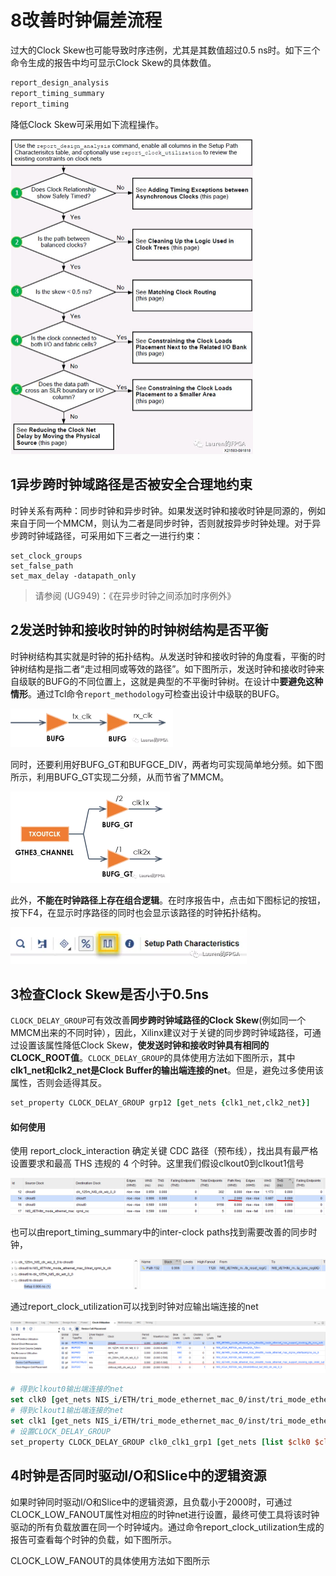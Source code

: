 # 8改善时钟偏差流程

过大的Clock Skew也可能导致时序违例，尤其是其数值超过0.5 ns时。如下三个命令生成的报告中均可显示Clock Skew的具体数值。

```tcl
report_design_analysis
report_timing_summary
report_timing
```

降低Clock Skew可采用如下流程操作。

<img src="8改善时钟偏差流程.assets/image-20210319105803698.png" alt="image-20210319105803698" style="zoom:50%;" />

## 1异步跨时钟域路径是否被安全合理地约束

时钟关系有两种：同步时钟和异步时钟。如果发送时钟和接收时钟是同源的，例如来自于同一个MMCM，则认为二者是同步时钟，否则就按异步时钟处理。对于异步跨时钟域路径，可采用如下三者之一进行约束：

```
set_clock_groups
set_false_path
set_max_delay -datapath_only
```

> 请参阅 (UG949)：《在异步时钟之间添加时序例外》

## 2发送时钟和接收时钟的时钟树结构是否平衡

时钟树结构其实就是时钟的拓扑结构。从发送时钟和接收时钟的角度看，平衡的时钟树结构是指二者“走过相同或等效的路径”。如下图所示，发送时钟和接收时钟来自级联的BUFG的不同位置上，这就是典型的不平衡时钟树。在设计中**要避免这种情形**。通过Tcl命令`report_methodology`可检查出设计中级联的BUFG。

<img src="8改善时钟偏差流程.assets/640.webp" alt="640" style="zoom:50%;" />

同时，还要利用好BUFG_GT和BUFGCE_DIV，两者均可实现简单地分频。如下图所示，利用BUFG_GT实现二分频，从而节省了MMCM。

<img src="8改善时钟偏差流程.assets/640-1616123395154.webp" alt="图片" style="zoom:50%;" />

此外，**不能在时钟路径上存在组合逻辑**。在时序报告中，点击如下图标记的按钮，按下F4，在显示时序路径的同时也会显示该路径的时钟拓扑结构。

<img src="8改善时钟偏差流程.assets/640-1616123591310.webp" alt="图片" style="zoom:80%;" />

## 3检查Clock Skew是否小于0.5ns

`CLOCK_DELAY_GROUP`可有效改善**同步跨时钟域路径的Clock Skew**(例如同一个MMCM出来的不同时钟），因此，Xilinx建议对于关键的同步跨时钟域路径，可通过设置该属性降低Clock Skew，**使发送时钟和接收时钟具有相同的CLOCK_ROOT值**。`CLOCK_DELAY_GROUP`的具体使用方法如下图所示，其中**clk1_net和clk2_net是Clock Buffer的输出端连接的net**。但是，避免过多使用该属性，否则会适得其反。

```tcl
set_property CLOCK_DELAY_GROUP grp12 [get_nets {clk1_net,clk2_net}]
```

#### 如何使用

使用 report_clock_interaction 确定关键 CDC 路径（预布线），找出具有最严格设置要求和最高 THS 违规的 4 个时钟。这里我们假设clkout0到clkout1信号

![image-20210319161907185](8改善时钟偏差流程.assets/image-20210319161907185.png)

也可以由report_timing_summary中的inter-clock paths找到需要改善的同步时钟，

![image-20210319154842676](8改善时钟偏差流程.assets/image-20210319154842676.png)

通过report_clock_utilization可以找到时钟对应输出端连接的net

![image-20210319162328416](8改善时钟偏差流程.assets/image-20210319162328416.png)

```tcl
# 得到clkout0输出端连接的net
set clk0 [get_nets NIS_i/ETH/tri_mode_ethernet_mac_0/inst/tri_mode_ethernet_mac_support_clocking_i/tx_mac_aclk]
# 得到clkout1输出端连接的net
set clk1 [get_nets NIS_i/ETH/tri_mode_ethernet_mac_0/inst/tri_mode_ethernet_mac_support_clocking_i/gtx_clk90_out]
# 设置CLOCK_DELAY_GROUP
set_property CLOCK_DELAY_GROUP clk0_clk1_grp1 [get_nets [list $clk0 $clk1]]
```

## 4时钟是否同时驱动I/O和Slice中的逻辑资源

如果时钟同时驱动I/O和Slice中的逻辑资源，且负载小于2000时，可通过CLOCK_LOW_FANOUT属性对相应的时钟net进行设置，最终可使工具将该时钟驱动的所有负载放置在同一个时钟域内。通过命令report_clock_utilization生成的报告可查看每个时钟的负载，如下图所示。



CLOCK_LOW_FANOUT的具体使用方法如下图所示